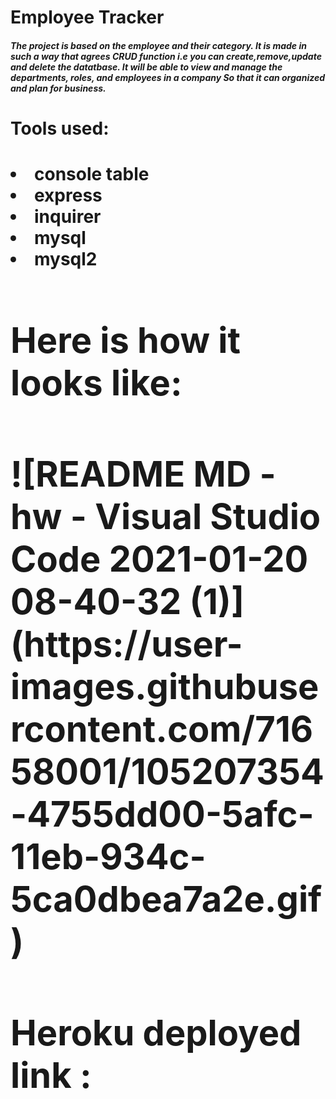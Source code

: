 <h1>Employee Tracker</h1>
<h5>The project is based on the employee and their category. It is made in such a way that agrees CRUD function i.e you can create,remove,update and delete the datatbase. It will be able  to view and manage the departments, roles, and employees in a company
So that it can organized and plan for business.<h5>
<h1>Tools used: <h1>
<li>console table 
   <li> express 
  <li>  inquirer 
  <li>  mysql 
   <li> mysql2
   <h1>Here is how it looks like: <h1>
   ![README MD - hw - Visual Studio Code 2021-01-20 08-40-32 (1)](https://user-images.githubusercontent.com/71658001/105207354-4755dd00-5afc-11eb-934c-5ca0dbea7a2e.gif)
   <h1>Heroku deployed link : <h1>
  